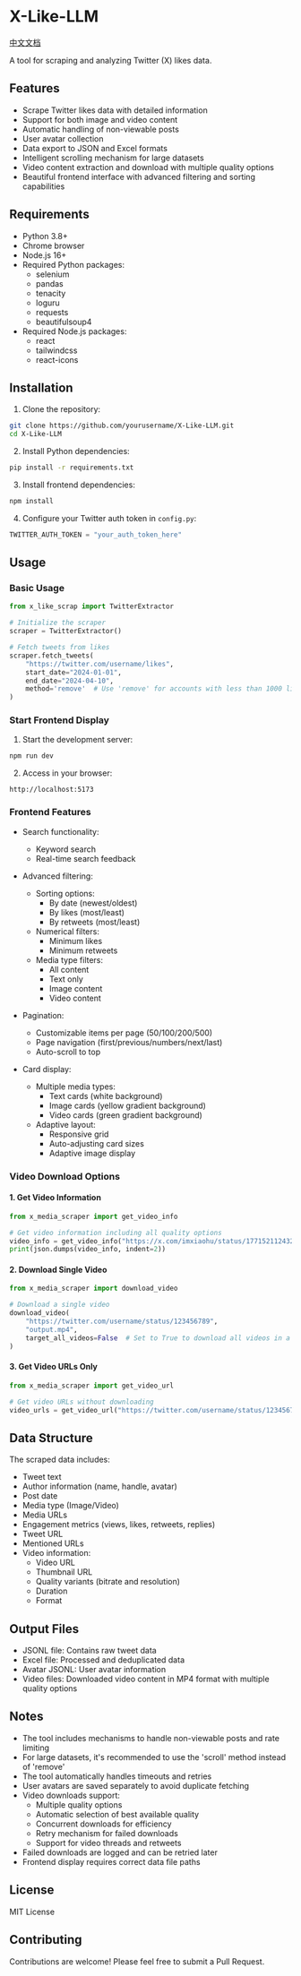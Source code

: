 # X-Like-LLM

[中文文档](README_ZH.md)

A tool for scraping and analyzing Twitter (X) likes data.

## Features

- Scrape Twitter likes data with detailed information
- Support for both image and video content
- Automatic handling of non-viewable posts
- User avatar collection
- Data export to JSON and Excel formats
- Intelligent scrolling mechanism for large datasets
- Video content extraction and download with multiple quality options
- Beautiful frontend interface with advanced filtering and sorting capabilities

## Requirements

- Python 3.8+
- Chrome browser
- Node.js 16+
- Required Python packages:
  - selenium
  - pandas
  - tenacity
  - loguru
  - requests
  - beautifulsoup4
- Required Node.js packages:
  - react
  - tailwindcss
  - react-icons

## Installation

1. Clone the repository:
```bash
git clone https://github.com/yourusername/X-Like-LLM.git
cd X-Like-LLM
```

2. Install Python dependencies:
```bash
pip install -r requirements.txt
```

3. Install frontend dependencies:
```bash
npm install
```

4. Configure your Twitter auth token in `config.py`:
```python
TWITTER_AUTH_TOKEN = "your_auth_token_here"
```

## Usage

### Basic Usage

```python
from x_like_scrap import TwitterExtractor

# Initialize the scraper
scraper = TwitterExtractor()

# Fetch tweets from likes
scraper.fetch_tweets(
    "https://twitter.com/username/likes",
    start_date="2024-01-01",
    end_date="2024-04-10",
    method='remove'  # Use 'remove' for accounts with less than 1000 likes
)
```

### Start Frontend Display

1. Start the development server:
```bash
npm run dev
```

2. Access in your browser:
```
http://localhost:5173
```

### Frontend Features

- Search functionality:
  - Keyword search
  - Real-time search feedback

- Advanced filtering:
  - Sorting options:
    - By date (newest/oldest)
    - By likes (most/least)
    - By retweets (most/least)
  - Numerical filters:
    - Minimum likes
    - Minimum retweets
  - Media type filters:
    - All content
    - Text only
    - Image content
    - Video content

- Pagination:
  - Customizable items per page (50/100/200/500)
  - Page navigation (first/previous/numbers/next/last)
  - Auto-scroll to top

- Card display:
  - Multiple media types:
    - Text cards (white background)
    - Image cards (yellow gradient background)
    - Video cards (green gradient background)
  - Adaptive layout:
    - Responsive grid
    - Auto-adjusting card sizes
    - Adaptive image display

### Video Download Options

#### 1. Get Video Information
```python
from x_media_scraper import get_video_info

# Get video information including all quality options
video_info = get_video_info("https://x.com/imxiaohu/status/1771521124326834465")
print(json.dumps(video_info, indent=2))
```

#### 2. Download Single Video
```python
from x_media_scraper import download_video

# Download a single video
download_video(
    "https://twitter.com/username/status/123456789",
    "output.mp4",
    target_all_videos=False  # Set to True to download all videos in a thread
)
```

#### 3. Get Video URLs Only
```python
from x_media_scraper import get_video_url

# Get video URLs without downloading
video_urls = get_video_url("https://twitter.com/username/status/123456789")
```

## Data Structure

The scraped data includes:
- Tweet text
- Author information (name, handle, avatar)
- Post date
- Media type (Image/Video)
- Media URLs
- Engagement metrics (views, likes, retweets, replies)
- Tweet URL
- Mentioned URLs
- Video information:
  - Video URL
  - Thumbnail URL
  - Quality variants (bitrate and resolution)
  - Duration
  - Format

## Output Files

- JSONL file: Contains raw tweet data
- Excel file: Processed and deduplicated data
- Avatar JSONL: User avatar information
- Video files: Downloaded video content in MP4 format with multiple quality options

## Notes

- The tool includes mechanisms to handle non-viewable posts and rate limiting
- For large datasets, it's recommended to use the 'scroll' method instead of 'remove'
- The tool automatically handles timeouts and retries
- User avatars are saved separately to avoid duplicate fetching
- Video downloads support:
  - Multiple quality options
  - Automatic selection of best available quality
  - Concurrent downloads for efficiency
  - Retry mechanism for failed downloads
  - Support for video threads and retweets
- Failed downloads are logged and can be retried later
- Frontend display requires correct data file paths

## License

MIT License

## Contributing

Contributions are welcome! Please feel free to submit a Pull Request. 